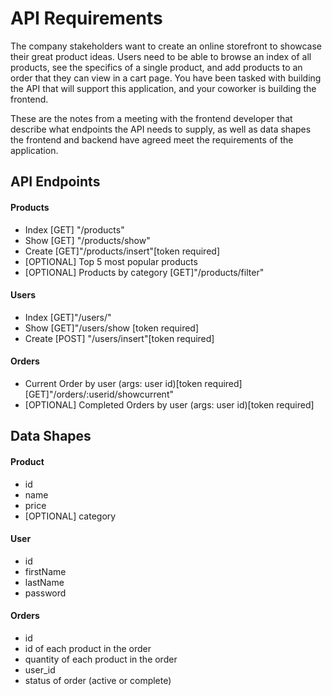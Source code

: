 # API Requirements

The company stakeholders want to create an online storefront to showcase their great product ideas. Users need to be able to browse an index of all products, see the specifics of a single product, and add products to an order that they can view in a cart page. You have been tasked with building the API that will support this application, and your coworker is building the frontend.

These are the notes from a meeting with the frontend developer that describe what endpoints the API needs to supply, as well as data shapes the frontend and backend have agreed meet the requirements of the application.

## API Endpoints

#### Products

- Index [GET] "/products"
- Show [GET] "/products/show"
- Create [GET]"/products/insert"[token required]
- [OPTIONAL] Top 5 most popular products
- [OPTIONAL] Products by category [GET]"/products/filter"

#### Users

- Index [GET]"/users/"
- Show [GET]"/users/show [token required]
- Create [POST] "/users/insert"[token required]

#### Orders

- Current Order by user (args: user id)[token required] [GET]"/orders/:userid/showcurrent"
- [OPTIONAL] Completed Orders by user (args: user id)[token required]

## Data Shapes

#### Product

- id
- name
- price
- [OPTIONAL] category

#### User

- id
- firstName
- lastName
- password

#### Orders

- id
- id of each product in the order
- quantity of each product in the order
- user_id
- status of order (active or complete)
